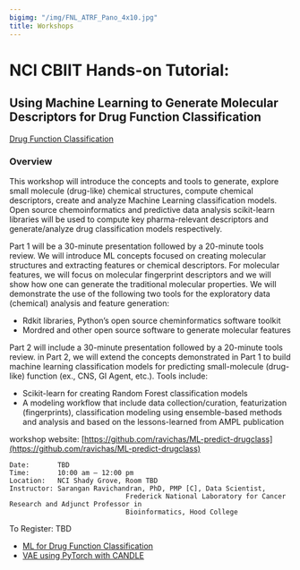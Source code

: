```yaml
---
bigimg: "/img/FNL_ATRF_Pano_4x10.jpg"
title: Workshops
---
```


# NCI CBIIT Hands-on Tutorial: 

## Using Machine Learning to Generate Molecular Descriptors for Drug Function Classification 

[Drug Function Classification](Workshops/Img/MLDrugData.jpg)

### Overview 

This workshop will introduce the concepts and tools to generate, explore small molecule (drug-like) 
chemical structures, compute chemical descriptors, create and analyze Machine Learning classification models. 
Open source chemoinformatics and predictive data analysis scikit-learn libraries will be used to 
compute key pharma-relevant descriptors and generate/analyze drug classification models respectively.

Part 1 will be a 30-minute presentation followed by a 20-minute tools review. We will introduce ML concepts 
focused on creating molecular structures and extracting features or chemical descriptors. For molecular features, 
we will focus on molecular fingerprint descriptors and we will show how one can generate the traditional 
molecular properties. We will demonstrate the use of the following two tools for the exploratory data 
(chemical) analysis and feature generation:


* Rdkit libraries, Python’s open source cheminformatics software toolkit 
* Mordred and other open source software to generate molecular features 

Part 2 will include a 30-minute presentation followed by a 20-minute tools review. 
in Part 2, we will extend the concepts demonstrated in Part 1 to build machine learning 
classification models for predicting small-molecule (drug-like) function (ex., CNS, GI Agent, etc.). 
Tools include:


* Scikit-learn for creating Random Forest classification models 
* A modeling workflow that include data collection/curation, featurization  
(fingerprints), classification modeling using ensemble-based methods and analysis and based 
on the lessons-learned from AMPL publication 

workshop website:  [https://github.com/ravichas/ML-predict-drugclass](https://github.com/ravichas/ML-predict-drugclass)

```
Date: 		TBD
Time:		10:00 am – 12:00 pm
Location:	NCI Shady Grove, Room TBD
Instructor:	Sarangan Ravichandran, PhD, PMP [C], Data Scientist,
                             Frederick National Laboratory for Cancer Research and Adjunct Professor in
                             Bioinformatics, Hood College

```
To Register: 	TBD



* [ML for Drug Function Classification](https://github.com/ravichas/ML-predict-drugclass)
* [VAE using PyTorch with CANDLE](https://cbiit.github.com/sdsi/workshops/vae_with_pytorch)
